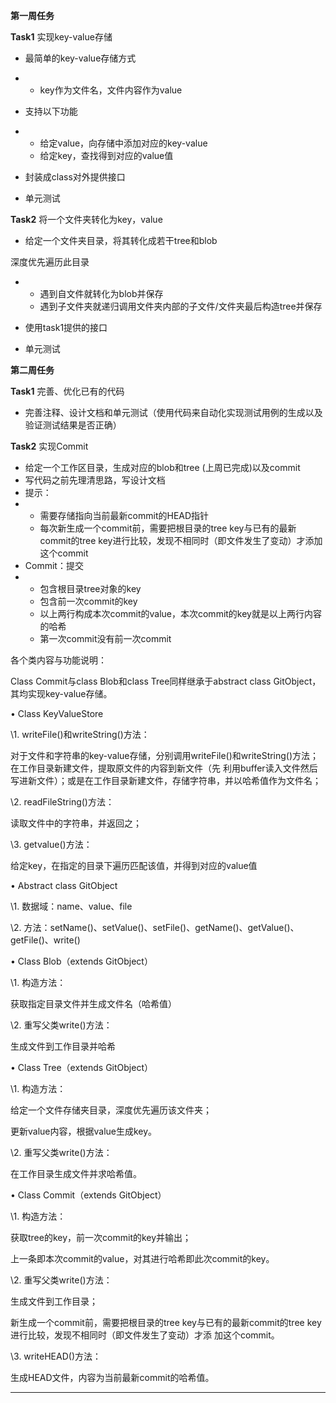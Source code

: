 **第一周任务**

 

**Task1**  实现key-value存储

- 最简单的key-value存储方式

- - key作为文件名，文件内容作为value

- 支持以下功能

- - 给定value，向存储中添加对应的key-value
  - 给定key，查找得到对应的value值

- 封装成class对外提供接口

- 单元测试

 

**Task2**  将一个文件夹转化为key，value

- 给定一个文件夹目录，将其转化成若干tree和blob

深度优先遍历此目录

- - 遇到自文件就转化为blob并保存
  - 遇到子文件夹就递归调用文件夹内部的子文件/文件夹最后构造tree并保存

- 使用task1提供的接口

- 单元测试

 

 

**第二周任务**

 

**Task1**  完善、优化已有的代码

- 完善注释、设计文档和单元测试（使用代码来自动化实现测试用例的生成以及验证测试结果是否正确）

 

**Task2**  实现Commit

- 给定一个工作区目录，生成对应的blob和tree (上周已完成)以及commit
- 写代码之前先理清思路，写设计文档
- 提示：
- - 需要存储指向当前最新commit的HEAD指针
  - 每次新生成一个commit前，需要把根目录的tree key与已有的最新commit的tree key进行比较，发现不相同时（即文件发生了变动）才添加这个commit
- Commit：提交
- - 包含根目录tree对象的key
  - 包含前一次commit的key
  - 以上两行构成本次commit的value，本次commit的key就是以上两行内容的哈希
  - 第一次commit没有前一次commit

 

各个类内容与功能说明：

Class Commit与class Blob和class Tree同样继承于abstract class GitObject，其均实现key-value存储。

 

•     Class KeyValueStore 

\1.    writeFile()和writeString()方法：

对于文件和字符串的key-value存储，分别调用writeFile()和writeString()方法；在工作目录新建文件，提取原文件的内容到新文件（先	利用buffer读入文件然后写进新文件）；或是在工作目录新建文件，存储字符串，并以哈希值作为文件名；

\2.    readFileString()方法：

读取文件中的字符串，并返回之；

\3.    getvalue()方法：

给定key，在指定的目录下遍历匹配该值，并得到对应的value值

 

•     Abstract class GitObject 

\1.    数据域：name、value、file

\2.    方法：setName()、setValue()、setFile()、getName()、getValue()、getFile()、write()

 

•     Class Blob（extends GitObject）

\1.    构造方法：

获取指定目录文件并生成文件名（哈希值）

\2.    重写父类write()方法：

生成文件到工作目录并哈希

 

•     Class Tree（extends GitObject）

\1.    构造方法：

给定一个文件存储夹目录，深度优先遍历该文件夹；

更新value内容，根据value生成key。

\2.    重写父类write()方法：

在工作目录生成文件并求哈希值。

 

•     Class Commit（extends GitObject）

\1.    构造方法：

获取tree的key，前一次commit的key并输出；

上一条即本次commit的value，对其进行哈希即此次commit的key。

\2.    重写父类write()方法：

生成文件到工作目录；

新生成一个commit前，需要把根目录的tree key与已有的最新commit的tree key进行比较，发现不相同时（即文件发生了变动）才添	加这个commit。

\3.    writeHEAD()方法：

生成HEAD文件，内容为当前最新commit的哈希值。

------


